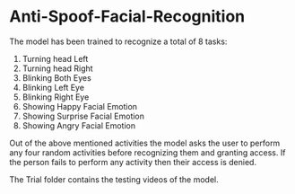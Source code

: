 # Anti-Spoof-Facial-Recognition
The model has been trained to recognize a total of 8 tasks:
1. Turning head Left
2. Turning head Right
3. Blinking Both Eyes
4. Blinking Left Eye
5. Blinking Right Eye
6. Showing Happy Facial Emotion
7. Showing Surprise Facial Emotion
8. Showing Angry Facial Emotion

Out of the above mentioned activities the model asks the user to perform any four random activities before recognizing them and granting access. 
If the person fails to perform any activity then their access is denied.

The Trial folder contains the testing videos of the model.
